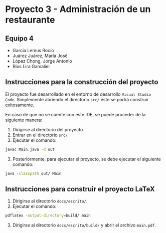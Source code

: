 # Proyecto 3 - Administración de un restaurante
## Equipo 4
- García Lemus Rocío
- Juárez Juárez, María José
- López Chong, Jorge Antonio
- Ríos Lira Gamaliel

## Instrucciones para la construcción del proyecto
El proyecto fue desarrollado en el entorno de desarrollo `Visual Studio Code`. Simplemente abriendo el directorio `src/` éste se podrá construir exitosamente.

En caso de que no se cuente con este IDE, se puede proceder de la siguiente manera:

1. Dirigirse al directorio del proyecto
3. Entrar en el directorio `src/`
2. Ejecutar el comando:
```bash
javac Main.java -d out
```

3. Posteriormente, para ejecutar el proyecto, se debe ejecutar el siguiente comando:
```bash
java -classpath out/ Main
```

## Instrucciones para construir el proyecto LaTeX
1. Dirigirse al directorio `docs/escrito/`.
2. Ejecutar el comando:
```bash
pdflatex -output-directory=build/ main
```
3. Dirigirse al directorio `docs/escrito/build/` y abrir el archivo 
   `main.pdf`.
